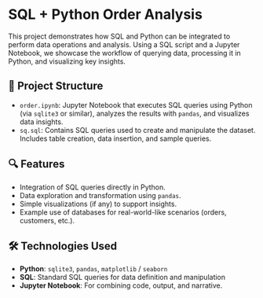 # SQL + Python Order Analysis

This project demonstrates how SQL and Python can be integrated to perform data operations and analysis. Using a SQL script and a Jupyter Notebook, we showcase the workflow of querying data, processing it in Python, and visualizing key insights.

## 📁 Project Structure

- `order.ipynb`: Jupyter Notebook that executes SQL queries using Python (via `sqlite3` or similar), analyzes the results with `pandas`, and visualizes data insights.
- `sq.sql`: Contains SQL queries used to create and manipulate the dataset. Includes table creation, data insertion, and sample queries.

## 🔍 Features

- Integration of SQL queries directly in Python.
- Data exploration and transformation using `pandas`.
- Simple visualizations (if any) to support insights.
- Example use of databases for real-world-like scenarios (orders, customers, etc.).

## 🛠 Technologies Used

- **Python**: `sqlite3`, `pandas`, `matplotlib` / `seaborn`
- **SQL**: Standard SQL queries for data definition and manipulation
- **Jupyter Notebook**: For combining code, output, and narrative.
